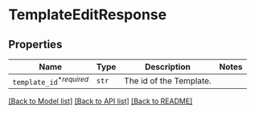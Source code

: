 # TemplateEditResponse



## Properties
Name | Type | Description | Notes
------------ | ------------- | ------------- | -------------
| `template_id`<sup>*_required_</sup> | ```str``` |  The id of the Template.  |  |

[[Back to Model list]](../README.md#documentation-for-models) [[Back to API list]](../README.md#documentation-for-api-endpoints) [[Back to README]](../README.md)

